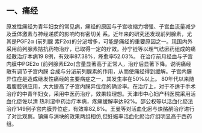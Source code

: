 ## 一、痛经

 原发性痛经为青年妇女的常见病，痛经的原因与子宫收缩力增强、子宫血流量减少及垂体激素与神经递质的影响均有密切关 系。近年来的研究还发现前列腺素，尤其是PGF2α (前列腺 索F2α)的分泌增多，可能是痛经的重要原因之一。现国内外采用前列腺素拮抗药物治疗，已取得一定的疗效。孙宁铨等以理气祛瘀药组成的痛经散治疗本病19 8例，有效率87.38%，痊愈率52.03%。 在治疗前月经血与子宫内膜中PGE2α (前列腺素E2α)含量显著高于正常人，治疗后显著下降。说明痛经散有调节子宫内膜 合成与分泌前列腺素的作用，从而使痛经得到缓解。子宫内膜异位症是造成继发性痛经的主要病症之一，其发生率在50%以上。 80年代以来随着腹腔镜应用，大大提高了子宫内膜异位症的确诊率。在治疗上，对于不适于手术治疗的中青年妇女，采用中医药治疗，效果较理想。天津市中心妇产科医院采用活血化瘀佐以清 热利湿中药治疗本病，疼痛缓解率达92%。邵公权等以活血化瘀法治疗149例子宫内膜异位症，有效率82,8%。王曼等对活血化瘀与炔酪酮治疗进行了对比观察。镇痛与消块的效果两组相仿,但妊娠率活血化瘀治疗组明显高于西药组。
